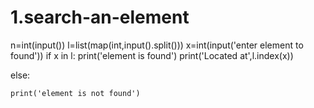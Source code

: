 # 1.search-an-element
n=int(input())
l=list(map(int,input().split()))
x=int(input('enter element to found'))
if x in l:
    print('element is found')
    print('Located at',l.index(x))

    
else:

    print('element is not found')



    















 






